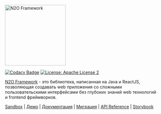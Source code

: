 <p>
  <a href="https://n2oapp.net/demo/" target="_blank">
    <img src="logo.png" alt="N2O Framework" width="200">
  </a>
</p>

[![Codacy Badge](https://api.codacy.com/project/badge/Grade/995a4e224a4a4a0f94c9ed08418c8381)](https://app.codacy.com/gh/i-novus-llc/n2o-framework?utm_source=github.com&utm_medium=referral&utm_content=i-novus-llc/n2o-framework&utm_campaign=Badge_Grade_Dashboard)
[![License: Apache License 2](https://img.shields.io/hexpm/l/plug.svg?style=flat)](http://www.apache.org/licenses/LICENSE-2.0)

[N2O Framework](https://n2oapp.net/demo/) - это библиотека, написанная на Java и ReactJS, позволяющая создавать web приложения со сложными пользовательскими интерфейсами без глубоких знаний web технологий и frontend фреймворков.

[Sandbox](https://n2oapp.net/sandbox/) <span> | </span>    [Демо](https://n2oapp.net/demo/) <span> | </span>    [Документация](https://n2oapp.net/docs/manual/) <span> | </span>    [Миграция](https://n2oapp.net/docs/migration/) <span> | </span>  [API Reference](https://n2oapp.net/docs/xml/)  <span> | </span> [Storybook](https://n2oapp.net/storybook/)
